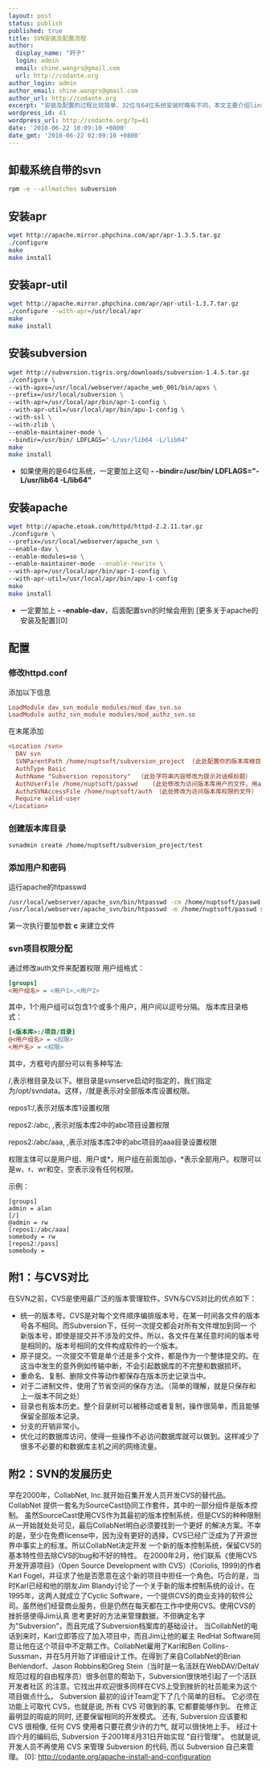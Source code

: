 ```yaml
---
layout: post
status: publish
published: true
title: SVN安装及配置流程
author:
  display_name: "莳子"
  login: admin
  email: shine.wangrs@gmail.com
  url: http://codante.org
author_login: admin
author_email: shine.wangrs@gmail.com
author_url: http://codante.org
excerpt: "安装及配置的过程比较简单，32位与64位系统安装时略有不同，本文主要介绍linux下svn服务器的安装配置及部署到apache的过程。"
wordpress_id: 41
wordpress_url: http://codante.org/?p=41
date: '2010-06-22 10:09:10 +0800'
date_gmt: '2010-06-22 02:09:10 +0800'
---
```


## 卸载系统自带的svn

```bash
rpm -e --allmatches subversion
```

## 安装apr

```bash
wget http://apache.mirror.phpchina.com/apr/apr-1.3.5.tar.gz
./configure
make
make install
```

## 安装apr-util

```bash
wget http://apache.mirror.phpchina.com/apr/apr-util-1.3.7.tar.gz
./configure --with-apr=/usr/local/apr
make
make install
```

## 安装subversion

```bash
wget http://subversion.tigris.org/downloads/subversion-1.4.5.tar.gz
./configure \
--with-apxs=/usr/local/webserver/apache_web_001/bin/apxs \
--prefix=/usr/local/subversion \
--with-apr=/usr/local/apr/bin/apr-1-config \
--with-apr-util=/usr/local/apr/bin/apu-1-config \
--with-ssl \
--with-zlib \
--enable-maintainer-mode \
--bindir=/usr/bin/ LDFLAGS="-L/usr/lib64 -L/lib64"
make
make install
```

* 如果使用的是64位系统，一定要加上这句 **- -bindir=/usr/bin/ LDFLAGS="-L/usr/lib64 -L/lib64"**

## 安装apache

```bash
wget http://apache.etoak.com/httpd/httpd-2.2.11.tar.gz
./configure \
--prefix=/usr/local/webserver/apache_svn \
--enable-dav \
--enable-modules=so \
--enable-maintainer-mode --enable-rewrite \
--with-apr=/usr/local/apr/bin/apr-1-config \
--with-apr-util=/usr/local/apr/bin/apu-1-config
make
make install
```

* 一定要加上 **- -enable-dav**，后面配置svn的时候会用到
[更多关于apache的安装及配置][0]

## 配置

### 修改httpd.conf

添加以下信息

```ini
LoadModule dav_svn_module modules/mod_dav_svn.so
LoadModule authz_svn_module modules/mod_authz_svn.so
```

在末尾添加

```ini
<Location /svn>
  DAV svn
  SVNParentPath /home/nuptsoft/subversion_project  (此处配置你的版本库根目录)
  AuthType Basic
  AuthName "Subversion repository"  （此处字符串内容修改为提示对话框标题）
  AuthUserFile /home/nuptsoft/passwd    (此处修改为访问版本库用户的文件，用apache 的 htpasswd命令生成)
  AuthzSVNAccessFile /home/nuptsoft/auth （此处修改为访问版本库权限的文件）
  Require valid-user
</Location>
```

### 创建版本库目录

```bash
svnadmin create /home/nuptsoft/subversion_project/test
```

### 添加用户和密码

运行apache的htpasswd

```bash
/usr/local/webserver/apache_svn/bin/htpasswd -cm /home/nuptsoft/passwd admin
/usr/local/webserver/apache_svn/bin/htpasswd -m /home/nuptsoft/passwd somebody
```

第一次执行要加参数 **c** 来建立文件

### svn项目权限分配

通过修改auth文件来配置权限
用户组格式：

```ini
[groups]
<用户组名> = <用户1>,<用户2>
```

其中，1个用户组可以包含1个或多个用户，用户间以逗号分隔。
版本库目录格式：

```ini
[<版本库>:/项目/目录]
@<用户组名> = <权限>
<用户名> = <权限>
```

其中，方框号内部分可以有多种写法:

/,表示根目录及以下。根目录是svnserve启动时指定的，我们指定为/opt/svndata。这样，/就是表示对全部版本库设置权限。

repos1:/,表示对版本库1设置权限

repos2:/abc, ,表示对版本库2中的abc项目设置权限

repos2:/abc/aaa, ,表示对版本库2中的abc项目的aaa目录设置权限

权限主体可以是用户组、用户或*，用户组在前面加@，*表示全部用户。权限可以是w、r、wr和空，空表示没有任何权限。


示例：

```
[groups]
admin = alan
[/]
@admin = rw
[repos1:/abc/aaa]
somebody = rw
[repos2:/pass]
somebody =
```

## 附1：与CVS对比

在SVN之前，CVS是使用最广泛的版本管理软件。SVN与CVS对比的优点如下：
* 统一的版本号。CVS是对每个文件顺序编排版本号，在某一时间各文件的版本号各不相同。而Subversion下，任何一次提交都会对所有文件增加到同一 个新版本号，即使是提交并不涉及的文件。所以，各文件在某任意时间的版本号是相同的。版本号相同的文件构成软件的一个版本。
* 原子提交。一次提交不管是单个还是多个文件，都是作为一个整体提交的。在这当中发生的意外例如传输中断，不会引起数据库的不完整和数据损坏。
* 重命名、复制、删除文件等动作都保存在版本历史记录当中。
* 对于二进制文件，使用了节省空间的保存方法。（简单的理解，就是只保存和上一版本不同之处）
* 目录也有版本历史。整个目录树可以被移动或者复制，操作很简单，而且能够保留全部版本记录。
* 分支的开销非常小。
* 优化过的数据库访问，使得一些操作不必访问数据库就可以做到。这样减少了很多不必要的和数据库主机之间的网络流量。

## 附2：SVN的发展历史

早在2000年，CollabNet, Inc.就开始召集开发人员开发CVS的替代品。CollabNet 提供一套名为SourceCast协同工作套件，其中的一部分组件是版本控制。 虽然SourceCast使用CVS作为其最初的版本控制系统，但是CVS的种种限制从一开始就处处可见，最后CollabNet明白必须要找到一个更好 的解决方案。不幸的是，至少在免费license中，因为没有更好的选择，CVS已经广泛成为了开源世界中事实上的标准。所以CollabNet决定开发 一个新的版本控制系统，保留CVS的基本特性但去除CVS的bug和不好的特性。
在2000年2月，他们联系《使用CVS开发开源项目》（Open Source Development with CVS）(Coriolis, 1999)的作者Karl Fogel，并征求了他是否愿意在这个新的项目中担任一个角色。巧合的是，当时Karl已经和他的朋友Jim Blandy讨论了一个关于新的版本控制系统的设计。在1995年，这两人就成立了Cyclic Software，一个提供CVS的商业支持的软件公司。虽然他们经营商业服务，但是仍然在每天都在工作中使用CVS。使用CVS的挫折感使得Jim认真 思考更好的方法来管理数据，不但确定名字为"Subversion"，而且完成了Subversion档案库的基础设计。
当CollabNet的电话到来时，Karl立即答应了加入项目中，而且Jim让他的雇主 RedHat Software同意让他在这个项目中不定期工作。CollabNet雇用了Karl和Ben Collins-Sussman，并在5月开始了详细设计工作。在得到了来自CollabNet的Brian Behlendorf、Jason Robbins和Greg Stein（当时是一名活跃在WebDAV/DeltaV规范过程的自由程序员）很多创意的帮助下，Subversion很快地引起了一个活跃开发者社区 的注意。它找出并欢迎很多同样在CVS上受到挫折的社员能来为这个项目做点什么。
Subversion 最初的设计Team定下了几个简单的目标。 它必须在功能上可取代 CVS，也就是说, 所有 CVS 可做到的事, 它都要能够作到。 在修正最明显的瑕疵的同时, 还要保留相同的开发模式。 还有, Subversion 应该要和 CVS 很相像, 任何 CVS 使用者只要花费少许的力气, 就可以很快地上手。
经过十四个月的编码后, Subversion 于2001年8月31日开始实现 "自行管理"。 也就是说, 开发人员不再使用 CVS 来管理 Subversion 的代码, 而以 Subversion 自己来管理。
[0]: http://codante.org/apache-install-and-configuration